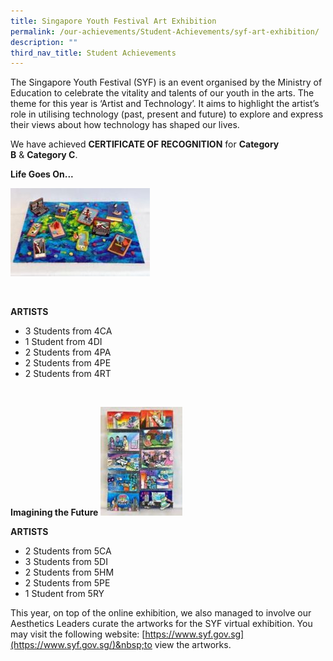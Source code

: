 ```yaml
---
title: Singapore Youth Festival Art Exhibition
permalink: /our-achievements/Student-Achievements/syf-art-exhibition/
description: ""
third_nav_title: Student Achievements
---
```

The Singapore Youth Festival (SYF) is an event organised by the Ministry of Education to&nbsp;celebrate the vitality and talents of our youth in the arts.&nbsp;The theme for this year is ‘Artist&nbsp;and Technology’. It aims to highlight the artist’s role in utilising technology (past, present&nbsp;and future) to explore and express their views about how technology has shaped our lives.

 
We have achieved&nbsp;**CERTIFICATE OF RECOGNITION**&nbsp;for&nbsp;**Category B**&nbsp;&amp;&nbsp;**Category C**.

**Life Goes On...**

![](/images/Life%20Goes%20On.jpeg)

<br>

**ARTISTS**
* 3 Students from 4CA
* 1 Student from 4DI
* 2 Students from 4PA
* 2 Students from 4PE
* 2 Students from 4RT
<br>

**Imagining the Future**
![](/images/Imagining%20the%20Future.jpeg)


**ARTISTS**
* 2 Students from 5CA
* 3 Students from 5DI
* 2 Students from 5HM
* 2 Students from 5PE
* 1 Student from 5RY

This year, on top of the online exhibition, we also managed to involve our Aesthetics Leaders curate the artworks for the SYF virtual exhibition. You may visit the following website:&nbsp;[https://www.syf.gov.sg](https://www.syf.gov.sg/)&nbsp;to view the artworks.